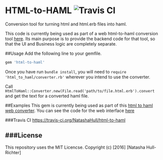 # HTML-to-HAML ![Travis CI](https://travis-ci.org/NatashaHull/html-to-haml.svg?branch=master)
Conversion tool for turning html and html.erb files into haml.

This code is currently being used as part of a web html-to-haml conversion tool [here](http://html-to-haml.cfapps.io/).
Its main purpose is to provide the backend code for that tool, so that the UI and Business logic are completely separate.

##Usage
Add the following line to your gemfile.
```ruby
gem 'html-to-haml'
```
Once you have run `bundle install`, you will need to `require 'html_to_haml/converter.rb'` wherever you intend to use the converter.

Call `HtmlToHaml::Converter.new(File.read('path/to/file.html.erb').convert` and get the text for a converted haml file.

##Examples
This gem is currently being used as part of this [html to haml web converter](http://html-to-haml.cfapps.io/).
You can see the code for the web interface [here](https://github.com/NatashaHull/html-to-haml-web)

###Travis CI
https://travis-ci.org/NatashaHull/html-to-haml

###License
--------------------------
This repository uses the MIT Licencse.
Copyright (c) [2016] [Natasha Hull-Richter]